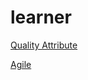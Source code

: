 # learner

[Quality Attribute](https://github.com/roengrit/learner/blob/master/quality-attributes.md)

[Agile](https://github.com/roengrit/learner/blob/master/agile.md)

